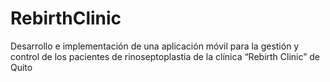# RebirthClinic
Desarrollo e implementación de una aplicación móvil para la gestión y control de los pacientes de rinoseptoplastia de la clínica “Rebirth Clinic” de Quito
